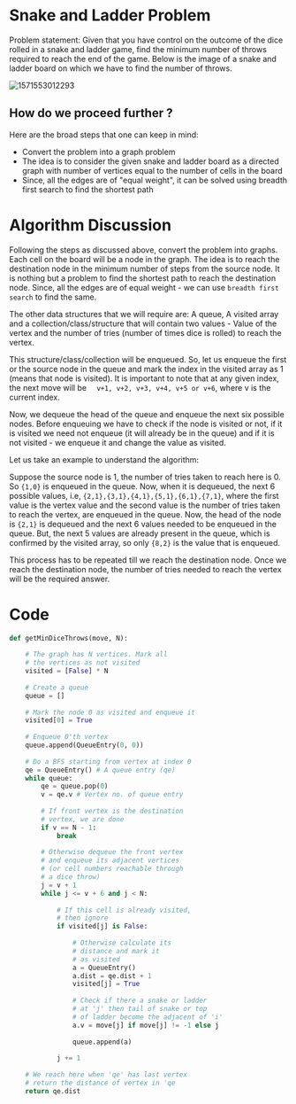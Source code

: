 # Snake and Ladder Problem 

Problem statement: Given that you have control on the outcome of the dice rolled in a snake and ladder game, find the minimum number of throws required to reach the end of the game. Below is the image of a snake and ladder board on which we have to find the number of throws.

![1571553012293](C:\Users\risha\AppData\Roaming\Typora\typora-user-images\1571553012293.png)





## How do we proceed further ?

Here are the broad steps that one can keep in mind:

 *  Convert the problem into a graph problem
 *  The idea is to consider the given snake and ladder board as a directed
    graph with number of vertices equal to the number of cells in the board
 *  Since, all the edges are of "equal weight", it can be solved using breadth first search to find the shortest path











# Algorithm Discussion

Following the steps as discussed above, convert the problem into graphs. Each cell on the board will be a node in the graph. The idea is to reach the destination node in the minimum number of steps from the source node. It is nothing but a problem to find the shortest path to reach the destination node. Since, all the edges are of equal weight - we can use `breadth first search` to find the same.

The other data structures that we will require are: A queue, A visited array and a collection/class/structure that will contain two values - Value of the vertex and the number of tries (number of times dice is rolled) to reach the vertex. 

This structure/class/collection will be enqueued. So, let us enqueue the first or the source node in the queue and mark the index in the visited array as 1 (means that node is visited). It is important to note that at any given index, the next move will be `  v+1, v+2, v+3, v+4, v+5 or v+6`, where v is the current index.

Now, we dequeue the head of the queue and enqueue the next six possible nodes. Before enqueuing we have to check if the node is visited or not, if it is visited we need not enqueue (it will already be in the queue) and if it is not visited - we enqueue it and change the value as visited. 

Let us take an example to understand the algorithm:

Suppose the source node is 1, the number of tries taken to reach here is 0. So `{1,0}` is enqueued in the queue. Now, when it is dequeued, the next 6 possible values, i.e, `{2,1},{3,1},{4,1},{5,1},{6,1},{7,1}`, where the first value is the vertex value and the second value is the number of tries taken to reach the vertex, are enqueued in the queue. Now, the head of the node is `{2,1}` is dequeued and the next 6 values needed to be enqueued in the queue. But, the next 5 values are already present in the queue, which is confirmed by the visited array, so only `{8,2}` is the value that is enqueued.

This process has to be repeated till we reach the destination node. Once we reach the destination node, the number of tries needed to reach the vertex will be the required answer. 















# Code 

```python
def getMinDiceThrows(move, N): 
      
    # The graph has N vertices. Mark all 
    # the vertices as not visited 
    visited = [False] * N 
  
    # Create a queue
    queue = [] 
  
    # Mark the node 0 as visited and enqueue it 
    visited[0] = True
    
    # Enqueue 0'th vertex 
    queue.append(QueueEntry(0, 0)) 
  
    # Do a BFS starting from vertex at index 0 
    qe = QueueEntry() # A queue entry (qe) 
    while queue: 
        qe = queue.pop(0) 
        v = qe.v # Vertex no. of queue entry 
  
        # If front vertex is the destination 
        # vertex, we are done 
        if v == N - 1: 
            break
  
        # Otherwise dequeue the front vertex  
        # and enqueue its adjacent vertices  
        # (or cell numbers reachable through 
        # a dice throw) 
        j = v + 1
        while j <= v + 6 and j < N: 
          
            # If this cell is already visited, 
            # then ignore 
            if visited[j] is False: 
                  
                # Otherwise calculate its  
                # distance and mark it  
                # as visited 
                a = QueueEntry() 
                a.dist = qe.dist + 1
                visited[j] = True
  
                # Check if there a snake or ladder 
                # at 'j' then tail of snake or top 
                # of ladder become the adjacent of 'i' 
                a.v = move[j] if move[j] != -1 else j 
  
                queue.append(a) 
  
            j += 1
  
    # We reach here when 'qe' has last vertex 
    # return the distance of vertex in 'qe 
    return qe.dist 
  
```

